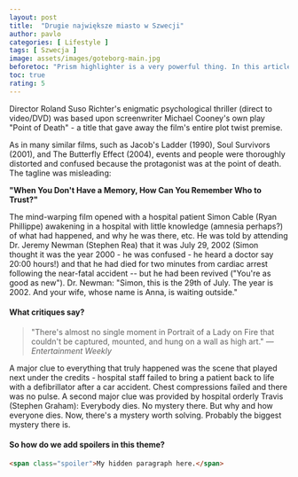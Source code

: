 ```yaml
---
layout: post
title:  "Drugie największe miasto w Szwecji"
author: pavlo
categories: [ Lifestyle ]
tags: [ Szwecja ]
image: assets/images/goteborg-main.jpg
beforetoc: "Prism highlighter is a very powerful thing. In this article I'm going to show you what you can actually do with it, some tricks and tips while editing your post. Tocs is also enabled as you can see in summary."
toc: true
rating: 5
---
```


Director Roland Suso Richter's enigmatic psychological thriller (direct to video/DVD) was based upon screenwriter Michael Cooney's own play "Point of Death" - a title that gave away the film's entire plot twist premise.

As in many similar films, such as Jacob's Ladder (1990), Soul Survivors (2001), and The Butterfly Effect (2004), events and people were thoroughly distorted and confused because the protagonist was at the point of death. The tagline was misleading:

**"When You Don't Have a Memory, How Can You Remember Who to Trust?"**

The mind-warping film opened with a hospital patient Simon Cable (Ryan Phillippe) awakening in a <span class="spoiler"> hospital with little knowledge (amnesia perhaps?) of what had happened, and why he was there, etc. He was told by attending Dr. Jeremy Newman (Stephen Rea) that it was July 29, 2002 (Simon thought it was the year 2000 - he was confused - he heard a doctor say 20:00 hours!) and that he had died for two minutes from cardiac arrest following the near-fatal accident -- but he had been revived ("You're as good as new").</span> Dr. Newman: "Simon, this is the 29th of July. The year is 2002. And your wife, whose name is Anna, is waiting outside." 

#### What critiques say?

> "There's almost no single moment in Portrait of a Lady on Fire that couldn't be captured, mounted, and hung on a wall as high art." <cite>— Entertainment Weekly</cite>

A major clue to everything that truly happened was the scene that played next under the credits - hospital staff failed to bring a patient back to life with a defibrillator after a car accident. Chest compressions failed and there was no pulse. A second major clue was provided by hospital orderly Travis (Stephen Graham): Everybody dies. No mystery there. But why and how everyone dies. Now, there's a mystery worth solving. Probably the biggest mystery there is.

#### So how do we add spoilers in this theme?

```html
<span class="spoiler">My hidden paragraph here.</span>
```
